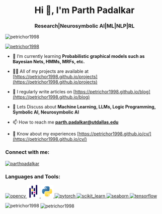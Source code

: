 <h1 align="center">Hi 👋, I'm Parth Padalkar</h1>
<h3 align="center">Research|Neurosymbolic AI|ML|NLP|RL</h3>

<p align="left"> <img src="https://komarev.com/ghpvc/?username=petrichor1998&label=Profile%20views&color=0e75b6&style=flat" alt="petrichor1998" /> </p>

<p align="left"> <a href="https://github.com/ryo-ma/github-profile-trophy"><img src="https://github-profile-trophy.vercel.app/?username=petrichor1998" alt="petrichor1998" /></a> </p>

- 🌱 I’m currently learning **Probabilistic graphical models such as Bayesian Nets, HMMs, MRFs, etc.**

- 👨‍💻 All of my projects are available at [https://petrichor1998.github.io/projects](https://petrichor1998.github.io/projects)

- 📝 I regularly write articles on [https://petrichor1998.github.io/blog](https://petrichor1998.github.io/blog)

- 💬 Lets Discuss about **Machine Learning, LLMs, Logic Programming, Symbolic AI, Neurosymbolic AI**

- 📫 How to reach me **parth.padalkar@utdallas.edu**

- 📄 Know about my experiences [https://petrichor1998.github.io/cv/](https://petrichor1998.github.io/cv/)

<h3 align="left">Connect with me:</h3>
<p align="left">
<a href="https://linkedin.com/in/parthpadalkar" target="blank"><img align="center" src="https://raw.githubusercontent.com/rahuldkjain/github-profile-readme-generator/master/src/images/icons/Social/linked-in-alt.svg" alt="parthpadalkar" height="30" width="40" /></a>
</p>

<h3 align="left">Languages and Tools:</h3>
<p align="left"> <a href="https://opencv.org/" target="_blank" rel="noreferrer"> <img src="https://www.vectorlogo.zone/logos/opencv/opencv-icon.svg" alt="opencv" width="40" height="40"/> </a> <a href="https://pandas.pydata.org/" target="_blank" rel="noreferrer"> <img src="https://raw.githubusercontent.com/devicons/devicon/2ae2a900d2f041da66e950e4d48052658d850630/icons/pandas/pandas-original.svg" alt="pandas" width="40" height="40"/> </a> <a href="https://www.python.org" target="_blank" rel="noreferrer"> <img src="https://raw.githubusercontent.com/devicons/devicon/master/icons/python/python-original.svg" alt="python" width="40" height="40"/> </a> <a href="https://pytorch.org/" target="_blank" rel="noreferrer"> <img src="https://www.vectorlogo.zone/logos/pytorch/pytorch-icon.svg" alt="pytorch" width="40" height="40"/> </a> <a href="https://scikit-learn.org/" target="_blank" rel="noreferrer"> <img src="https://upload.wikimedia.org/wikipedia/commons/0/05/Scikit_learn_logo_small.svg" alt="scikit_learn" width="40" height="40"/> </a> <a href="https://seaborn.pydata.org/" target="_blank" rel="noreferrer"> <img src="https://seaborn.pydata.org/_images/logo-mark-lightbg.svg" alt="seaborn" width="40" height="40"/> </a> <a href="https://www.tensorflow.org" target="_blank" rel="noreferrer"> <img src="https://www.vectorlogo.zone/logos/tensorflow/tensorflow-icon.svg" alt="tensorflow" width="40" height="40"/> </a> </p>

<p><img align="left" src="https://github-readme-stats.vercel.app/api/top-langs?username=petrichor1998&show_icons=true&locale=en&layout=compact" alt="petrichor1998" /></p>

<p>&nbsp;<img align="center" src="https://github-readme-stats.vercel.app/api?username=petrichor1998&show_icons=true&locale=en" alt="petrichor1998" /></p>
